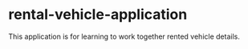 # rental-vehicle-application
This application is for learning to work together rented vehicle details.
